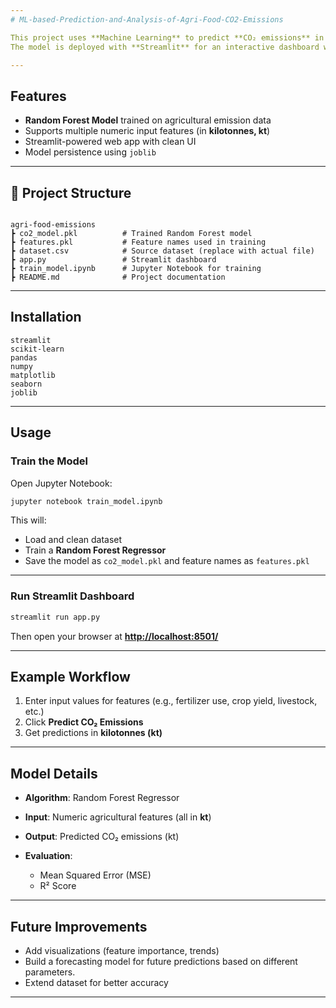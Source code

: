 ```yaml
---
# ML-based-Prediction-and-Analysis-of-Agri-Food-CO2-Emissions

This project uses **Machine Learning** to predict **CO₂ emissions** in the agriculture and food sector.  
The model is deployed with **Streamlit** for an interactive dashboard where users can input values (in kilotonnes) and get predicted emissions.  

---
```


## Features  
- **Random Forest Model** trained on agricultural emission data  
- Supports multiple numeric input features (in **kilotonnes, kt**)  
- Streamlit-powered web app with clean UI 
- Model persistence using `joblib`  

---

## 📂 Project Structure  

```

agri-food-emissions
┣ co2_model.pkl          # Trained Random Forest model
┣ features.pkl           # Feature names used in training
┣ dataset.csv            # Source dataset (replace with actual file)
┣ app.py                 # Streamlit dashboard
┣ train_model.ipynb      # Jupyter Notebook for training
┣ README.md              # Project documentation

````

---

## Installation

```
streamlit
scikit-learn
pandas
numpy
matplotlib
seaborn
joblib
```

---

## Usage

### Train the Model

Open Jupyter Notebook:

```bash
jupyter notebook train_model.ipynb
```

This will:

* Load and clean dataset
* Train a **Random Forest Regressor**
* Save the model as `co2_model.pkl` and feature names as `features.pkl`

---

### Run Streamlit Dashboard

```bash
streamlit run app.py
```

Then open your browser at **[http://localhost:8501/](http://localhost:8501/)**

---

## Example Workflow

1. Enter input values for features (e.g., fertilizer use, crop yield, livestock, etc.)
2. Click **Predict CO₂ Emissions**
3. Get predictions in **kilotonnes (kt)**

---

## Model Details

* **Algorithm**: Random Forest Regressor
* **Input**: Numeric agricultural features (all in **kt**)
* **Output**: Predicted CO₂ emissions (kt)
* **Evaluation**:

  * Mean Squared Error (MSE)
  * R² Score

---

## Future Improvements

* Add visualizations (feature importance, trends)
* Build a forecasting model for future predictions based on different parameters.
* Extend dataset for better accuracy

---
